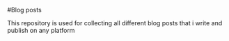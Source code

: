 #Blog posts

This repository is used for collecting all different blog posts that i write and publish on any platform 